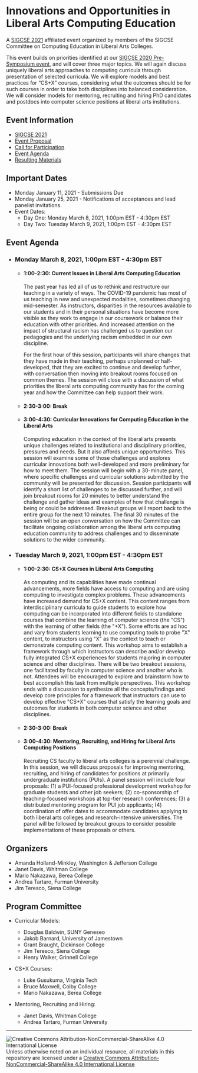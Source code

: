 # Innovations and Opportunities in Liberal Arts Computing Education

A [SIGCSE 2021](https://sigcse2021.sigcse.org) affiliated event organized by members of the SIGCSE Committee on Computing Education in Liberal Arts Colleges.

This event builds on priorities identified at our [SIGCSE 2020 Pre-Symposium event](https://computing-in-the-liberal-arts.github.io/SIGCSE2020-PreSymposium-Event/), and will cover three major topics. We will again discuss uniquely liberal arts approaches to computing curricula through presentation of selected curricula. We will explore models and best practices for “CS+X” courses, considering what the outcomes should be for such courses in order to take both disciplines into balanced consideration. We will consider models for mentoring, recruiting and hiring PhD candidates and postdocs into computer science positions at liberal arts institutions.

## Event Information

- [SIGCSE 2021](https://sigcse2021.sigcse.org)
- [Event Proposal](SIGCSE-2021-CSLA.pdf)
- [Call for Participation](CallForParticipation.md)
- [Event Agenda](#event-agenda)
- [Resulting Materials](materials.md)

## Important Dates

- Monday January 11, 2021 - Submissions Due
- Monday January 25, 2021 - Notifications of acceptances and lead panelist invitations.
- Event Dates:
  - Day One: Monday March 8, 2021, 1:00pm EST - 4:30pm EST
  - Day Two: Tuesday March 9, 2021, 1:00pm EST - 4:30pm EST

## Event Agenda

- ### Monday March 8, 2021, 1:00pm EST - 4:30pm EST

  - #### 1:00-2:30: Current Issues in Liberal Arts Computing Education

    The past year has led all of us to rethink and restructure our teaching in a variety of ways. The COVID-19 pandemic has most of us teaching in new and unexpected modalities, sometimes changing mid-semester. As instructors, disparities in the resources available to our students and in their personal situations have become more visible as they work to engage in our coursework or balance their education with other priorities. And increased attention on the impact of structural racism has challenged us to question our pedagogies and the underlying racism embedded in our own discipline.

    For the first hour of this session, participants will share changes that they have made in their teaching, perhaps unplanned or half-developed, that they are excited to continue and develop further, with conversation then moving into breakout rooms focused on common themes. The session will close with a discussion of what priorities the liberal arts computing community has for the coming year and how the Committee can help support their work.

  - #### 2:30-3:00: Break

  - #### 3:00-4:30: Curricular Innovations for Computing Education in the Liberal Arts

    Computing education in the context of the liberal arts presents unique challenges related to institutional and disciplinary priorities, pressures and needs. But it also affords unique opportunities. This session will examine some of those challenges and explores curricular innovations both well-developed and more preliminary for how to meet them. The session will begin with a 30-minute panel, where specific challenges and curricular solutions submitted by the community will be presented for discussion. Session participants will identify a short list of challenges to be discussed further, and will join breakout rooms for 20 minutes to better understand the challenge and gather ideas and examples of how that challenge is being or could be addressed. Breakout groups will report back to the entire group for the next 10 minutes. The final 30 minutes of the session will be an open conversation on how the Committee can facilitate ongoing collaboration among the liberal arts computing education community to address challenges and to disseminate solutions to the wider community.

- ### Tuesday March 9, 2021, 1:00pm EST - 4:30pm EST

  - #### 1:00-2:30: CS+X Courses in Liberal Arts Computing

    As computing and its capabilities have made continual advancements, more fields have access to computing and are using computing to investigate complex problems. These advancements have increased demand for CS+X content. This content ranges from interdisciplinary curricula to guide students to explore how computing can be incorporated into different fields to standalone courses that combine the learning of computer science (the "CS") with the learning of other fields (the "+X"). Some efforts are ad hoc and vary from students learning to use computing tools to probe "X" content, to instructors using "X" as the context to teach or demonstrate computing content. This workshop aims to establish a framework through which instructors can describe and/or develop fully integrated CS+X experiences for students majoring in computer science and other disciplines. There will be two breakout sessions, one facilitated by faculty in computer science and another who is not. Attendees will be encouraged to explore and brainstorm how to best accomplish this task from multiple perspectives. This workshop ends with a discussion to synthesize all the concepts/findings and develop core principles for a framework that instructors can use to develop effective "CS+X" courses that satisfy the learning goals and outcomes for students in both computer science and other disciplines.

  - #### 2:30-3:00: Break

  - #### 3:00-4:30: Mentoring, Recruiting, and Hiring for Liberal Arts Computing Positions

    Recruiting CS faculty to liberal arts colleges is a perennial challenge. In this session, we will discuss proposals for improving mentoring, recruiting, and hiring of candidates for positions at primarily undergraduate institutions (PUIs). A panel session will include four proposals: (1) a PUI-focused professional development workshop for graduate students and other job seekers; (2) co-sponsorship of teaching-focused workshops at top-tier research conferences; (3) a distributed mentoring program for PUI job applicants; (4) coordination of offer dates to accommodate candidates applying to both liberal arts colleges and research-intensive universities. The panel will be followed by breakout groups to consider possible implementations of these proposals or others.

## Organizers
- Amanda Holland-Minkley, Washington & Jefferson College
- Janet Davis, Whitman College
- Mario Nakazawa, Berea College
- Andrea Tartaro, Furman University
- Jim Teresco, Siena College

## Program Committee

- Curricular Models:
  - Douglas Baldwin, SUNY Geneseo
  - Jakob Barnard, University of Jamestown
  - Grant Braught, Dickinson College
  - Jim Teresco, Siena College
  - Henry Walker, Grinnell College

- CS+X Courses:
  - Luke Gusukuma, Virginia Tech
  - Bruce Maxwell, Colby College
  - Mario Nakazawa, Berea College

- Mentoring, Recruiting and Hiring:
  - Janet Davis, Whitman College
  - Andrea Tartaro, Furman University

___
![Creative Commons Attribution-NonCommercial-ShareAlike 4.0 International License](https://i.creativecommons.org/l/by-nc-sa/4.0/88x31.png "Creative Commons Attribution-NonCommercial-ShareAlike 4.0 International License") Unless otherwise noted on an individual resource, all materials in this repository are licensed under a [Creative Commons Attribution-NonCommercial-ShareAlike 4.0 International License](http://creativecommons.org/licenses/by-nc-sa/4.0/)
